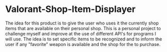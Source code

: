 # Valorant-Shop-Item-Displayer
The idea for this product is to give the user who uses it the currently shop items that are available on their personal shop. This is a personal project to challenge myself and improve at the use of different API's for programs I will use. The idea is to set specific items to be recognized and to inform the user if any "favorite" weapon is available and the shop for the to purchase.
